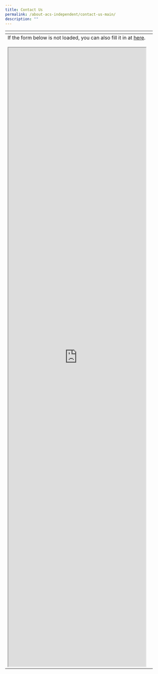 ```yaml
---
title: Contact Us
permalink: /about-acs-independent/contact-us-main/
description: ""
---
```

<table>
<thead>
  <tr>
    <th></th>
    <th></th>
  </tr>
</thead>
<tbody>
  <tr>
    <td>If the form below is not loaded, you can also fill it in at <a href="https://form.gov.sg/5d09f4ede6ca2a00111f25ac" target="_blank">here</a>.<br><br><iframe id="iframe" style="width: 100%; height: 2000px;" src="https://form.gov.sg/5d09f4ede6ca2a00111f25ac"></iframe></td>
    <td></td>
  </tr>
</tbody>
</table>